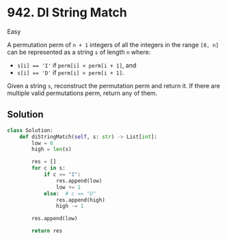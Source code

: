 # 942. DI String Match

Easy

A permutation perm of `n + 1` integers of all the integers in the range `[0, n]`
can be represented as a string `s` of length `n` where:

- `s[i] == 'I'` if `perm[i] < perm[i + 1]`, and
- `s[i] == 'D'` if `perm[i] > perm[i + 1]`.

Given a string `s`, reconstruct the permutation perm and return it. If there are
multiple valid permutations perm, return any of them.

## Solution

```python
class Solution:
    def diStringMatch(self, s: str) -> List[int]:
        low = 0
        high = len(s)

        res = []
        for c in s:
            if c == "I":
                res.append(low)
                low += 1
            else:  # c == "D"
                res.append(high)
                high -= 1

        res.append(low)

        return res
```
